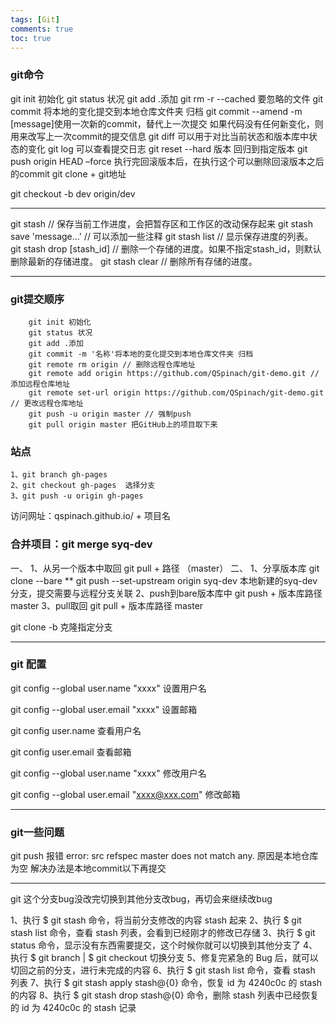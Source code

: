 ```yaml
---
tags: [Git]
comments: true
toc: true
---
```




### git命令

git init 初始化
git status 状况
git add .添加
git rm -r --cached 要忽略的文件
git commit 将本地的变化提交到本地仓库文件夹 归档
git commit --amend -m [message]使用一次新的commit，替代上一次提交 如果代码没有任何新变化，则用来改写上一次commit的提交信息
git diff 可以用于对比当前状态和版本库中状态的变化
git log 可以查看提交日志
git reset --hard 版本  回归到指定版本
git push origin HEAD –force  执行完回滚版本后，在执行这个可以删除回滚版本之后的commit
git clone + git地址

git checkout -b dev origin/dev

---------------------------------------------------------------------
git stash // 保存当前工作进度，会把暂存区和工作区的改动保存起来
git stash save 'message...' // 可以添加一些注释
git stash list // 显示保存进度的列表。
git stash drop [stash_id] // 删除一个存储的进度。如果不指定stash_id，则默认删除最新的存储进度。
git stash clear // 删除所有存储的进度。

---------------------------------------------------------------------

### git提交顺序
```
	git init 初始化
	git status 状况
	git add .添加
	git commit -m '名称'将本地的变化提交到本地仓库文件夹 归档
	git remote rm origin // 删除远程仓库地址
	git remote add origin https://github.com/QSpinach/git-demo.git // 添加远程仓库地址
	git remote set-url origin https://github.com/QSpinach/git-demo.git // 更改远程仓库地址
	git push -u origin master // 强制push
	git pull origin master 把GitHub上的项目取下来
```

### 站点
	1、git branch gh-pages
	2、git checkout gh-pages  选择分支
	3、git push -u origin gh-pages

访问网址：qspinach.github.io/ + 项目名


### 合并项目：git merge syq-dev
一、
	1、从另一个版本中取回 git pull + 路径 （master）
二、
	1、分享版本库 git clone --bare
	** git push --set-upstream origin syq-dev 本地新建的syq-dev分支，提交需要与远程分支关联
	2、push到bare版本库中 git push + 版本库路径 master
	3、pull取回 git pull + 版本库路径 master

git clone -b 克隆指定分支

-------------------------------------------------------------------------------------------
### git 配置
git config --global user.name "xxxx"   设置用户名

git config --global user.email "xxxx"    设置邮箱

git config user.name     查看用户名

git config user.email    查看邮箱

git config --global user.name "xxxx" 修改用户名

git config --global user.email "xxxx@xxx.com" 修改邮箱

----------------------------------------------------------------------------
### git一些问题
git push 报错
error: src refspec master does not match any.
原因是本地仓库为空
解决办法是本地commit以下再提交

----------------------------------------------------------------------------
git 这个分支bug没改完切换到其他分支改bug，再切会来继续改bug

1、执行 $ git stash 命令，将当前分支修改的内容 stash 起来
2、执行 $ git stash list 命令，查看 stash 列表，会看到已经刚才的修改已存储
3、执行 $ git status 命令，显示没有东西需要提交，这个时候你就可以切换到其他分支了
4、执行 $ git branch | $ git checkout 切换分支
5、修复完紧急的 Bug 后，就可以切回之前的分支，进行未完成的内容
6、执行 $ git stash list 命令，查看 stash 列表
7、执行 $ git stash apply stash@{0} 命令，恢复 id 为 4240c0c 的 stash 的内容
8、执行 $ git stash drop stash@{0} 命令，删除 stash 列表中已经恢复的 id 为 4240c0c 的 stash 记录
